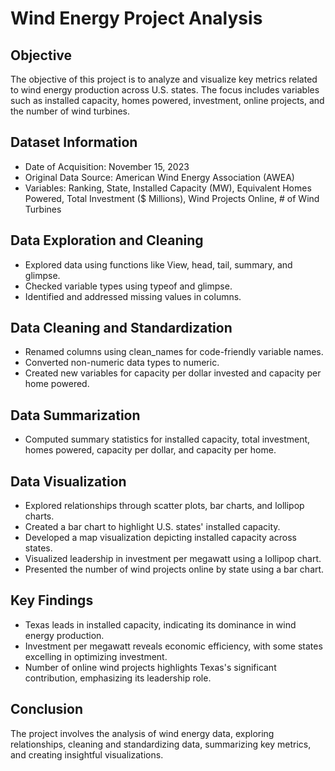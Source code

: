 # Wind Energy Project Analysis

## Objective
The objective of this project is to analyze and visualize key metrics related to wind energy production across U.S. states. The focus includes variables such as installed capacity, homes powered, investment, online projects, and the number of wind turbines.

## Dataset Information
- Date of Acquisition: November 15, 2023
- Original Data Source: American Wind Energy Association (AWEA)
- Variables: Ranking, State, Installed Capacity (MW), Equivalent Homes Powered, Total Investment ($ Millions), Wind Projects Online, # of Wind Turbines

## Data Exploration and Cleaning
- Explored data using functions like View, head, tail, summary, and glimpse.
- Checked variable types using typeof and glimpse.
- Identified and addressed missing values in columns.

## Data Cleaning and Standardization
- Renamed columns using clean_names for code-friendly variable names.
- Converted non-numeric data types to numeric.
- Created new variables for capacity per dollar invested and capacity per home powered.

## Data Summarization
- Computed summary statistics for installed capacity, total investment, homes powered, capacity per dollar, and capacity per home.

## Data Visualization
- Explored relationships through scatter plots, bar charts, and lollipop charts.
- Created a bar chart to highlight U.S. states' installed capacity.
- Developed a map visualization depicting installed capacity across states.
- Visualized leadership in investment per megawatt using a lollipop chart.
- Presented the number of wind projects online by state using a bar chart.

## Key Findings
- Texas leads in installed capacity, indicating its dominance in wind energy production.
- Investment per megawatt reveals economic efficiency, with some states excelling in optimizing investment.
- Number of online wind projects highlights Texas's significant contribution, emphasizing its leadership role.

## Conclusion
The project involves the analysis of wind energy data, exploring relationships, cleaning and standardizing data, summarizing key metrics, and creating insightful visualizations.

